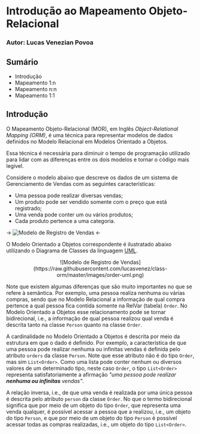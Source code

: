 # Introdução ao Mapeamento Objeto-Relacional

### Autor: Lucas Venezian Povoa

## Sumário

- Introdução
- Mapeamento 1:n
- Mapeamento n:n
- Mapeamento 1:1

## Introdução

O Mapeamento Objeto-Relacional (MOR), em Inglês *Object-Relational Mapping (ORM)*, é uma técnica 
para representar modelos de dados definidos no Modelo Relacional em Modelos Orientado a Objetos.

Essa técnica é necessária para diminuir o tempo de programação utilizado para lidar com as diferenças entre os 
dois modelos e tornar o código mais legível.

Considere o modelo abaixo que descreve os dados de um sistema de Gerenciamento de Vendas com as 
seguintes características:

- Uma pessoa pode realizar diversas vendas;
- Um produto pode ser vendido somente com o preço que está registrado;
- Uma venda pode conter um ou vários produtos;
- Cada produto pertence a uma categoria.

-> ![Modelo de Registro de Vendas](https://raw.githubusercontent.com/lucasvenez/class-orm/master/images/order-model.png) <-

O Modelo Orientado a Objetos correspondente é ilustratado abaixo utilizando o Diagrama de Classes da linguagem <a href="https://en.wikipedia.org/wiki/Unified_Modeling_Language">UML</a>.

<center>
![Modelo de Registro de Vendas](https://raw.githubusercontent.com/lucasvenez/class-orm/master/images/order-uml.png)
</center>

Note que existem algumas diferenças que são muito importantes no que se refere à semântica. Por exemplo, uma pessoa 
realiza nenhuma ou várias compras, sendo que no Modelo Relacional a informação de qual compra pertence a qual pessoa fica contida somente na 
RelVar (tabela) `Order`. No Modelo Orientado a Objetos esse relacionamento pode se tornar bidirecional, i.e., a informação de qual pessoa 
realizou qual venda é descrita tanto na classe `Person` quanto na classe `Order`.

A cardinalidade no Modelo Orientado a Objetos é descrita por meio da estrutura em que o dado é definido. Por exemplo, a característica de 
que uma pessoa pode realizar nenhuma ou infinitas vendas é definida pelo atributo `orders` da classe `Person`. Note que esse atributo não é 
do tipo `Order`, mas sim `List<Order>`. Como uma lista pode conter nenhum ou diversos valores de um determinado tipo, neste caso `Order`, 
o tipo `List<Order>` representa satisfatoriamente a afirmação *"uma pessoa pode realizar **nenhuma ou infinitas** vendas"*.

A relação inversa, i.e., de que uma venda é realizada por uma única pessoa é descrita pelo atributo `person` da classe `Order`. No que o termo 
bidirecional significa que por meio de um objeto do tipo `Order`, que representa uma venda qualquer, é possível acessar a pessoa 
que a realizou, i.e., um objeto do tipo `Person`, e que por meio de um objeto do tipo `Person` é possível acessar todas as compras realizadas, 
i.e., um objeto do tipo `List<Order>`. 

